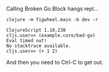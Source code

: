 Calling Broken Go Block hangs repl...

```clojure -m figwheel.main -b dev -r```

    ClojureScript 1.10.238
    cljs.user=> (example.core/bad-go)
    Eval timed out!
    No stacktrace available.
    cljs.user=> (+ 1 2)
    
And then you need to Ctrl-C to get out.


